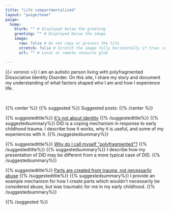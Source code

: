 ```yaml
---
title: "Life compartmentalized"
layout: "paige/home"
paige:
  home:
    blurb: "" # Displayed below the greeting
    greeting: "" # Displayed below the image
    image:
      raw: false # Do not copy or process the file
      stretch: false # Stretch the image fully horizontally if true; center the image otherwise
      url: "" # Local or remote resource glob

---
```


{{< voronoi >}}
I am an autistic person living with polyfragmented Dissociative Identity Disorder. 
On this site, I share my story and document my understanding of what factors shaped who I am and how I experience life. 

<br>

{{% center %}}
{{% suggested %}}
Suggested posts:
{{% /center %}}


{{% suggestedtitle%}}
[It's not about identity](posts/notaboutidentity/)
{{% /suggestedtitle%}}
{{% suggestedsummary%}}
DID is a coping mechanism in response to early childhood trauma. I describe how it works, why it is useful, and some of my experiences with it.
{{% /suggestedsummary%}}

{{% suggestedtitle%}}
[Why do I call myself "polyfragmented"?](posts/polyfragmented/)
{{% /suggestedtitle%}}
{{% suggestedsummary%}}
I describe how my presentation of DID may be different from a more typical case of DID.
{{% /suggestedsummary%}}

{{% suggestedtitle%}}
[Parts are created from trauma, not necessarily abuse](posts/traveling/)
{{% /suggestedtitle%}}
{{% suggestedsummary%}}
I provide an example mechanism for how I create parts which wouldn't necessarily be considered abuse, but was traumatic for me in my early childhood.
{{% /suggestedsummary%}}

<!--
{{% suggestedtitle%}}
[Anxiety](posts/anxiety/)
{{% /suggestedtitle%}}
{{% suggestedsummary%}}
I describe how I experience anxiety, which is an emotion I learned to dissociate from.
{{% /suggestedsummary%}}
-->

{{% /suggested %}}
